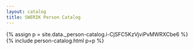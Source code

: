 ```yaml
---
layout: catalog
title: SWERIK Person Catalog
---
```

{% assign p = site.data._person-catalog.i-CjSFC5KzVjviPvMWRXCbe6 %}
{% include person-catalog.html p=p %}

